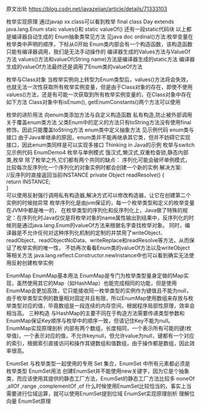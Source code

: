原文出处
https://blog.csdn.net/javazejian/article/details/71333103

枚举实现原理
    通过javap xx.class可以看到枚举
    final class Day extends java.lang.Enum<xx>
    staic values()和 static valueOf()
    还有一段static代码块
    以上都是编译器自动生成的
Enum抽象类常见方法
    见java doc
    ordinal()方法:枚举变量在枚举类中声明的顺序，下标从0开始
    Enum类内部会有一个构造函数，该构造函数只能有编译器调用，我们是无法手动操作的
编译器生成的Values方法与ValueOf方法
    values()方法和valueOf(String name)方法是编译器生成的static方法
    编译器生成的valueOf方法最终还是调用了Enum类的valueOf方法

枚举与Class对象
    当枚举实例向上转型为Enum类型后，values()方法将会失效，也就无法一次性获取所有枚举实例变量，但是由于Class对象的存在，即使不使用values()方法，还是有可能一次获取到所有枚举实例变量的，在Class对象中存在如下方法
    Class对象中有isEnum(), getEnumConstants()两个方法可以使用

枚举的进阶用法
    向enum类添加方法与自定义构造函数
        私有构造,防止被外部调用
关于覆盖enum类方法
    父类Enum中的定义的方法只有toString方法没有使用final修饰，因此只能覆盖toString方法
enum类中定义抽象方法
    见示例代码
enum类与接口
    由于Java单继承的原因，enum类并不能再继承其它类，但并不妨碍它实现接口，因此enum类同样是可以实现多接口
    Thinking in Java的示例
枚举与switch
    见示例代码 EnumDemo4
枚举与单例模式
    饿汉式,懒汉式,双重检查锁,静态内部类,枚举
    除了枚举之外,它们都有两个共同的缺点：
        序列化可能会破坏单例模式，比较每次反序列化一个序列化的对象实例时都会创建一个新的实例
            解决方案:    
            //反序列时直接返回当前INSTANCE
            private Object readResolve() {     
                return INSTANCE;     
            }    
        可以使用反射强行调用私有构造器,解决方式可以修改构造器，让它在创建第二个实例的时候抛异常
    枚举序列化是由jvm保证的，每一个枚举类型和定义的枚举变量在JVM中都是唯一的，
    在枚举类型的序列化和反序列化上，Java做了特殊的规定：在序列化时Java仅仅是将枚举对象的name属性输出到结果中，反序列化的时候则是通过java.lang.Enum的valueOf方法来根据名字查找枚举对象。
    同时，编译器是不允许任何对这种序列化机制的定制的并禁用了writeObject、readObject、readObjectNoData、writeReplace和readResolve等方法，从而保证了枚举实例的唯一性，
    不妨再次看看Enum类的valueOf方法以及writeObject等相关方法
    java.lang.reflect.Constructor.newInstance中也可以看到确实无法使用反射创建枚举实例

EnumMap
EnumMap基本用法
    EnumMap是专门为枚举类型量身定做的Map实现，虽然使用其它的Map（如HashMap）也能完成相同的功能，但是使用EnumMap会更加高效，它只能接收同一枚举类型的实例作为键值且不能为null，由于枚举类型实例的数量相对固定并且有限，所以EnumMap使用数组来存放与枚举类型对应的值，毕竟数组是一段连续的内存空间，根据程序局部性原理，效率会相当高。
    三种构造
        与HashMap的主要不同在于构造方法需要传递类型参数和EnumMap保证Key顺序与枚举中的顺序一致，但请记住Key不能为null。
EnumMap实现原理剖析
    内部有两个数组，长度相同，一个表示所有可能的键(枚举值)，一个表示对应的值，不允许keynull，但允许value为null，键都有一个对应的索引，根据索引直接访问和操作其键数组和值数组，由于操作都是数组，因此效率很高。

EnumSet
与枚举类型一起使用的专用 Set 集合，EnumSet 中所有元素都必须是枚举类型
EnumSet用法
    创建EnumSet并不能使用new关键字，因为它是个抽象类，而应该使用其提供的静态工厂方法，EnumSet的静态工厂方法比较多
        noneOf ,allOf ,range ,complementOf ,of
    什么时候使用EnumSet比较恰当的，事实上当需要进行位域运算，就可以使用EnumSet提到位域
EnumSet实现原理剖析
    理解位向量
    EnumSet原理







